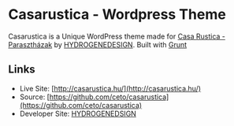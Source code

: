 # Casarustica - Wordpress Theme

Casarustica is a Unique WordPress theme made for [Casa Rustica - Parasztházak](http://casarustica.hu) by [HYDROGENEDESIGN](http://hydrogene.hu/). Built with [Grunt](http://gruntjs.com/)

## Links

* Live Site: [http://casarustica.hu/](http://casarustica.hu/)
* Source: [https://github.com/ceto/casarustica](https://github.com/ceto/casarustica)
* Developer Site: [HYDROGENEDSIGN](http://hydrogene.hu)
